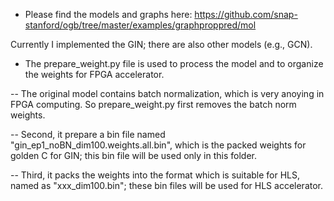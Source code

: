 - Please find the models and graphs here:
https://github.com/snap-stanford/ogb/tree/master/examples/graphproppred/mol

Currently I implemented the GIN; there are also other models (e.g., GCN).

- The prepare_weight.py file is used to process the model and to organize the weights for FPGA accelerator.

-- The original model contains batch normalization, which is very anoying in FPGA computing. So prepare_weight.py first removes the batch norm weights.

-- Second, it prepare a bin file named "gin_ep1_noBN_dim100.weights.all.bin", which is the packed weights for golden C for GIN; this bin file will be used only in this folder.

-- Third, it packs the weights into the format which is suitable for HLS, named as "xxx_dim100.bin"; these bin files will be used for HLS accelerator.

